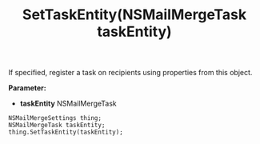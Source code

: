 ﻿---
uid: crmscript_ref_NSMailMergeSettings_SetTaskEntity
title: SetTaskEntity(NSMailMergeTask taskEntity)
intellisense: NSMailMergeSettings.SetTaskEntity
keywords: NSMailMergeSettings, GetTaskEntity
so.topic: reference
---

If specified, register a task on recipients using properties from this object.

**Parameter:** 
 - **taskEntity** NSMailMergeTask

```crmscript
NSMailMergeSettings thing;
NSMailMergeTask taskEntity;
thing.SetTaskEntity(taskEntity);
```

